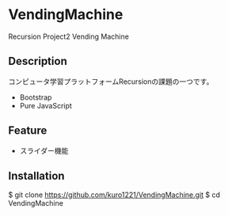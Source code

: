 # VendingMachine

Recursion Project2 Vending Machine

## Description
コンピュータ学習プラットフォームRecursionの課題の一つです。

- Bootstrap
- Pure JavaScript

## Feature
- スライダー機能

## Installation
$ git clone https://github.com/kuro1221/VendingMachine.git
$ cd VendingMachine




